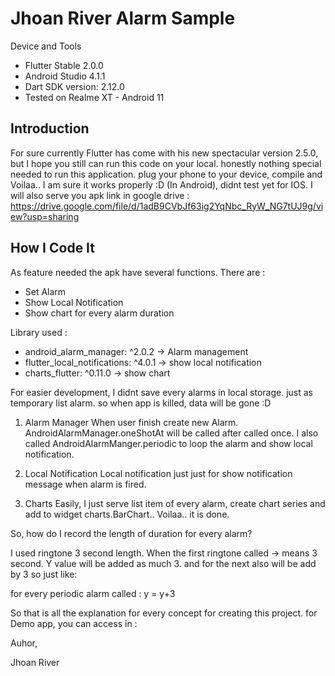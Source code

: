 # Jhoan River Alarm Sample

Device and Tools

- Flutter Stable 2.0.0
- Android Studio 4.1.1
- Dart SDK version: 2.12.0
- Tested on Realme XT - Android 11

## Introduction
 
For sure currently Flutter has come with his new spectacular version 2.5.0, but I hope you still can run this code on your local.
honestly nothing special needed to run this application. plug your phone to your device, compile and Voilaa.. I am sure it works properly :D (In Android), didnt test yet for IOS. I will also serve you apk link in google drive : https://drive.google.com/file/d/1adB9CVbJf63ig2YqNbc_RyW_NG7tUJ9g/view?usp=sharing


## How I Code It

As feature needed the apk have several functions. There are :
- Set Alarm 
- Show Local Notification
- Show chart for every alarm duration


Library used :
- android_alarm_manager: ^2.0.2 -> Alarm management
- flutter_local_notifications: ^4.0.1 -> show local notification
- charts_flutter: ^0.11.0 -> show chart

For easier development, I didnt save every alarms in local storage. just as temporary list alarm. so when app is killed, data will be gone :D

1. Alarm Manager
When user finish create new Alarm. AndroidAlarmManager.oneShotAt will be called after called once. I also called AndroidAlarmManger.periodic to loop the alarm and show local notification.

2. Local Notification
Local notification just just for show notification message when alarm is fired.

3. Charts
Easily, I just serve list item of every alarm, create chart series and add to widget charts.BarChart.. Voilaa.. it is done.


So, how do I record the length of duration for every alarm?

I used ringtone 3 second length.
When the first ringtone called -> means 3 second. Y value will be added as much 3. 
and for the next also will be add by 3
so just like:

for every periodic alarm called :
y = y+3

So that is all the explanation for every concept for creating this project.
for Demo app, you can access in :

Auhor,

Jhoan River 
 












 
